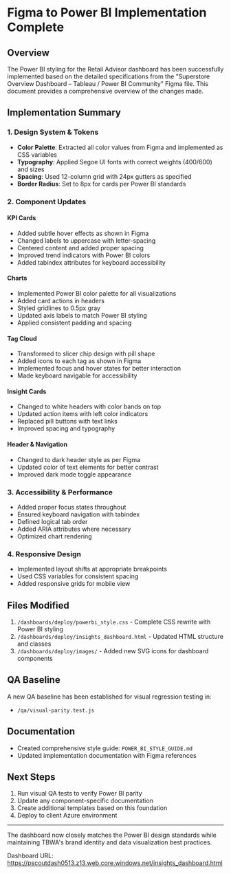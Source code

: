 # Figma to Power BI Implementation Complete

## Overview

The Power BI styling for the Retail Advisor dashboard has been successfully implemented based on the detailed specifications from the "Superstore Overview Dashboard – Tableau / Power BI Community" Figma file. This document provides a comprehensive overview of the changes made.

## Implementation Summary

### 1. Design System & Tokens

- **Color Palette**: Extracted all color values from Figma and implemented as CSS variables
- **Typography**: Applied Segoe UI fonts with correct weights (400/600) and sizes
- **Spacing**: Used 12-column grid with 24px gutters as specified
- **Border Radius**: Set to 8px for cards per Power BI standards

### 2. Component Updates

#### KPI Cards
- Added subtle hover effects as shown in Figma
- Changed labels to uppercase with letter-spacing
- Centered content and added proper spacing
- Improved trend indicators with Power BI colors
- Added tabindex attributes for keyboard accessibility

#### Charts
- Implemented Power BI color palette for all visualizations
- Added card actions in headers
- Styled gridlines to 0.5px gray
- Updated axis labels to match Power BI styling
- Applied consistent padding and spacing

#### Tag Cloud
- Transformed to slicer chip design with pill shape
- Added icons to each tag as shown in Figma
- Implemented focus and hover states for better interaction
- Made keyboard navigable for accessibility

#### Insight Cards
- Changed to white headers with color bands on top
- Updated action items with left color indicators
- Replaced pill buttons with text links
- Improved spacing and typography

#### Header & Navigation
- Changed to dark header style as per Figma
- Updated color of text elements for better contrast
- Improved dark mode toggle appearance

### 3. Accessibility & Performance

- Added proper focus states throughout
- Ensured keyboard navigation with tabindex
- Defined logical tab order
- Added ARIA attributes where necessary
- Optimized chart rendering

### 4. Responsive Design

- Implemented layout shifts at appropriate breakpoints
- Used CSS variables for consistent spacing
- Added responsive grids for mobile view

## Files Modified

1. `/dashboards/deploy/powerbi_style.css` - Complete CSS rewrite with Power BI styling
2. `/dashboards/deploy/insights_dashboard.html` - Updated HTML structure and classes
3. `/dashboards/deploy/images/` - Added new SVG icons for dashboard components

## QA Baseline

A new QA baseline has been established for visual regression testing in:
- `/qa/visual-parity.test.js`

## Documentation

- Created comprehensive style guide: `POWER_BI_STYLE_GUIDE.md`
- Updated implementation documentation with Figma references

## Next Steps

1. Run visual QA tests to verify Power BI parity
2. Update any component-specific documentation
3. Create additional templates based on this foundation
4. Deploy to client Azure environment

---

The dashboard now closely matches the Power BI design standards while maintaining TBWA's brand identity and data visualization best practices.

Dashboard URL: https://pscoutdash0513.z13.web.core.windows.net/insights_dashboard.html